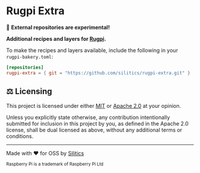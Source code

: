 # Rugpi Extra

🚧 **External repositories are experimental!**

**Additional recipes and layers for [Rugpi](https://rugpi.io).**

To make the recipes and layers available, include the following in your `rugpi-bakery.toml`:

```toml
[repositories]
rugpi-extra = { git = "https://github.com/silitics/rugpi-extra.git" }
```

## ⚖️ Licensing

This project is licensed under either [MIT](https://github.com/silitics/rugpi/blob/main/LICENSE-MIT) or [Apache 2.0](https://github.com/silitics/rugpi/blob/main/LICENSE-APACHE) at your opinion.

Unless you explicitly state otherwise, any contribution intentionally submitted for inclusion in this project by you, as defined in the Apache 2.0 license, shall be dual licensed as above, without any additional terms or conditions.

---

Made with ❤️ for OSS by [Silitics](https://www.silitics.com)

<sub>Raspberry Pi is a trademark of Raspberry Pi Ltd</sub>